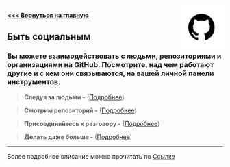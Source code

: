 <img src="pngwing.png" alt="Logo" width="100" align="right" />

**[<<< Вернуться на главную](./Readme.md)**

## Быть социальным

### Вы можете взаимодействовать с людьми, репозиториями и организациями на GitHub. Посмотрите, над чем работают другие и с кем они связываются, на вашей личной панели инструментов.

> **Следуя за людьми -** ([Подробнее](soc1.md))

> **Смотрим репозиторий -** ([Подробнее](soc2.md))

> **Присоединяйтесь к разговору -** ([Подробнее](soc3.md))

> **Делать даже больше -** ([Подробнее](soc4.md))

---

Более подробное описание можно прочитать по [Ссылке](https://docs.github.com/en/github/getting-started-with-github/be-social)
